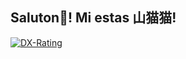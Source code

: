 ## Saluton👋! Mi estas **山猫猫**! 

[![DX-Rating](https://dxrating.luoling.moe/api/genImage/sssssmilewei)](https://github.com/luoling8192/dxrating)
